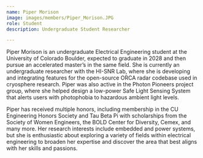 ```yaml
---
name: Piper Morison
image: images/members/Piper_Morison.JPG
role: Student
description: Undergraduate Student Researcher

---
```



Piper Morison is an undergraduate Electrical Engineering student at the University of Colorado Boulder, expected to graduate in 2028 and then pursue an accelerated master’s in the same field. She is currently an undergraduate researcher with the HI-SNR Lab, where she is developing and integrating features for the open-source ORCA radar codebase used in cryosphere research. Piper was also active in the Photon Pioneers project group, where she helped design a low-power Safe Light Sensing System that alerts users with photophobia to hazardous ambient light levels.

Piper has received multiple honors, including membership in the CU Engineering Honors Society and Tau Beta Pi with scholarships from the Society of Women Engineers, the BOLD Center for Diversity, Cemex, and many more. Her research interests include embedded and power systems, but she is enthusiastic about exploring a variety of fields within electrical engineering to broaden her expertise and discover the area that best aligns with her skills and passions.
